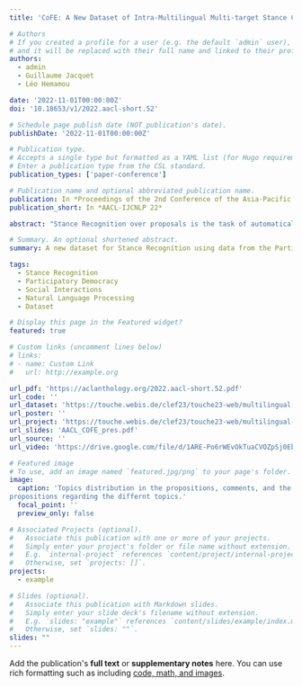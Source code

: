 ```yaml
---
title: 'CoFE: A New Dataset of Intra-Multilingual Multi-target Stance Classification from an Online European Participatory Democracy Platform'

# Authors
# If you created a profile for a user (e.g. the default `admin` user), write the username (folder name) here
# and it will be replaced with their full name and linked to their profile.
authors:
  - admin
  - Guillaume Jacquet
  - Léo Hemamou

date: '2022-11-01T00:00:00Z'
doi: '10.18653/v1/2022.aacl-short.52'

# Schedule page publish date (NOT publication's date).
publishDate: '2022-11-01T00:00:00Z'

# Publication type.
# Accepts a single type but formatted as a YAML list (for Hugo requirements).
# Enter a publication type from the CSL standard.
publication_types: ['paper-conference']

# Publication name and optional abbreviated publication name.
publication: In *Proceedings of the 2nd Conference of the Asia-Pacific Chapter of the Association for Computational Linguistics and the 12th International Joint Conference on Natural Language Processing*
publication_short: In *AACL-IJCNLP 22*

abstract: "Stance Recognition over proposals is the task of automatically detecting whether a comment on a specific proposal is in favor of this proposal, against this proposal or that neither inference is likely. The dataset that we propose to use is an online debating platform inaugurated in 2021, where users can submit proposals and comment over proposals or over other comments. It contains 4.2k proposals and 20k comments focused on various topics. Every comment and proposal can come written in another language, with more than 40% of the proposal/comment pairs containing at least two languages, creating a unique intra-multilingual setting. A portion of the data (more than 7k comment/proposal pairs, in 26 languages) was annotated by the writers with a self-tag assessing whether they are in favor or against the proposal. Another part of the data (without self-tag) has been manually annotated: 1206 comments in 6 morphologically different languages (fr, de, en, el, it, hu) were tagged, leading to a Krippendorff’s α of 0.69. This setting allows defining an intra-multilingual and multi-target stance classification task over online debates."

# Summary. An optional shortened abstract.
summary: A new dataset for Stance Recognition using data from the Participatory Democracy platform of the Conference for the Future of Europe. This dataset contains highly-multilingual interactions, as the platform used Machine Translation, in the sense that users interacts in using their (different) native languages in the same thread.    

tags:
  - Stance Recognition
  - Participatory Democracy
  - Social Interactions
  - Natural Language Processing
  - Dataset

# Display this page in the Featured widget?
featured: true

# Custom links (uncomment lines below)
# links:
# - name: Custom Link
#   url: http://example.org

url_pdf: 'https://aclanthology.org/2022.aacl-short.52.pdf'
url_code: ''
url_dataset: 'https://touche.webis.de/clef23/touche23-web/multilingual-stance-classification.html#data'
url_poster: ''
url_project: 'https://touche.webis.de/clef23/touche23-web/multilingual-stance-classification.html'
url_slides: 'AACL_COFE_pres.pdf'
url_source: ''
url_video: 'https://drive.google.com/file/d/1ARE-Po6rWEvOkTuaCVOZpSj0Eb9qpTk8/view'

# Featured image
# To use, add an image named `featured.jpg/png` to your page's folder.
image:
  caption: 'Topics distribution in the propositions, comments, and the ratio of comments over
propositions regarding the differnt topics.'
  focal_point: ''
  preview_only: false

# Associated Projects (optional).
#   Associate this publication with one or more of your projects.
#   Simply enter your project's folder or file name without extension.
#   E.g. `internal-project` references `content/project/internal-project/index.md`.
#   Otherwise, set `projects: []`.
projects:
  - example

# Slides (optional).
#   Associate this publication with Markdown slides.
#   Simply enter your slide deck's filename without extension.
#   E.g. `slides: "example"` references `content/slides/example/index.md`.
#   Otherwise, set `slides: ""`.
slides: ""
---
```


Add the publication's **full text** or **supplementary notes** here. You can use rich formatting such as including [code, math, and images](https://docs.hugoblox.com/content/writing-markdown-latex/).
